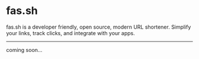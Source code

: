 # fas.sh

fas.sh is a developer friendly, open source, modern URL shortener. Simplify your links, track clicks, and integrate with your apps.

---

coming soon...
